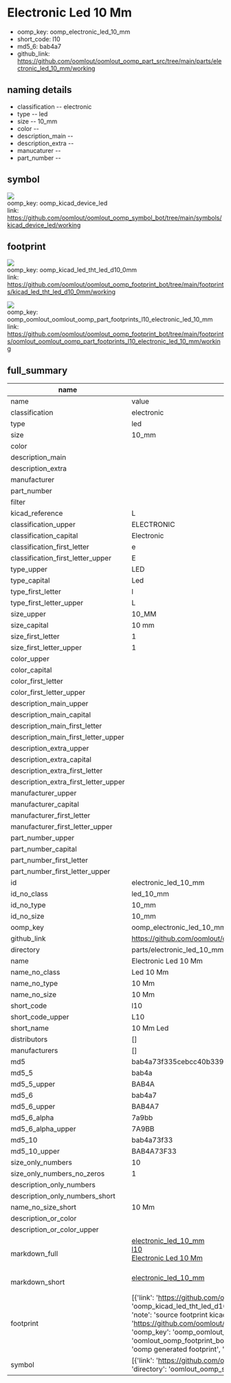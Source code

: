 # Electronic Led 10 Mm

  
* oomp_key: oomp_electronic_led_10_mm 
* short_code: l10
* md5_6: bab4a7  
* github_link: https://github.com/oomlout/oomlout_oomp_part_src/tree/main/parts/electronic_led_10_mm/working  
## naming details
* classification -- electronic
* type -- led
* size -- 10_mm
* color -- 
* description_main -- 
* description_extra -- 
* manucaturer -- 
* part_number -- 



## symbol

![](symbol/{index}/working/working_600.png)  
oomp_key: oomp_kicad_device_led  
link: https://github.com/oomlout/oomlout_oomp_symbol_bot/tree/main/symbols/kicad_device_led/working  

## footprint

![](footprint/{index}/working/working_600.png)  
oomp_key: oomp_kicad_led_tht_led_d10_0mm  
link: https://github.com/oomlout/oomlout_oomp_footprint_bot/tree/main/footprints/kicad_led_tht_led_d10_0mm/working  

![](footprint/{index}/working/working_600.png)  
oomp_key: oomp_oomlout_oomlout_oomp_part_footprints_l10_electronic_led_10_mm  
link: https://github.com/oomlout/oomlout_oomp_footprint_bot/tree/main/footprints/oomlout_oomlout_oomp_part_footprints_l10_electronic_led_10_mm/working  

## full_summary
| name | value | 
| --- | --- | 
| name | value | 
| classification | electronic | 
| type | led | 
| size | 10_mm | 
| color |  | 
| description_main |  | 
| description_extra |  | 
| manufacturer |  | 
| part_number |  | 
| filter |  | 
| kicad_reference | L | 
| classification_upper | ELECTRONIC | 
| classification_capital | Electronic | 
| classification_first_letter | e | 
| classification_first_letter_upper | E | 
| type_upper | LED | 
| type_capital | Led | 
| type_first_letter | l | 
| type_first_letter_upper | L | 
| size_upper | 10_MM | 
| size_capital | 10 mm | 
| size_first_letter | 1 | 
| size_first_letter_upper | 1 | 
| color_upper |  | 
| color_capital |  | 
| color_first_letter |  | 
| color_first_letter_upper |  | 
| description_main_upper |  | 
| description_main_capital |  | 
| description_main_first_letter |  | 
| description_main_first_letter_upper |  | 
| description_extra_upper |  | 
| description_extra_capital |  | 
| description_extra_first_letter |  | 
| description_extra_first_letter_upper |  | 
| manufacturer_upper |  | 
| manufacturer_capital |  | 
| manufacturer_first_letter |  | 
| manufacturer_first_letter_upper |  | 
| part_number_upper |  | 
| part_number_capital |  | 
| part_number_first_letter |  | 
| part_number_first_letter_upper |  | 
| id | electronic_led_10_mm | 
| id_no_class | led_10_mm | 
| id_no_type | 10_mm | 
| id_no_size | 10_mm | 
| oomp_key | oomp_electronic_led_10_mm | 
| github_link | https://github.com/oomlout/oomlout_oomp_part_src/tree/main/parts/electronic_led_10_mm/working | 
| directory | parts/electronic_led_10_mm | 
| name | Electronic Led 10 Mm | 
| name_no_class | Led 10 Mm | 
| name_no_type | 10 Mm | 
| name_no_size | 10 Mm | 
| short_code | l10 | 
| short_code_upper | L10 | 
| short_name | 10 Mm Led | 
| distributors | [] | 
| manufacturers | [] | 
| md5 | bab4a73f335cebcc40b339010dc83b72 | 
| md5_5 | bab4a | 
| md5_5_upper | BAB4A | 
| md5_6 | bab4a7 | 
| md5_6_upper | BAB4A7 | 
| md5_6_alpha | 7a9bb | 
| md5_6_alpha_upper | 7A9BB | 
| md5_10 | bab4a73f33 | 
| md5_10_upper | BAB4A73F33 | 
| size_only_numbers | 10 | 
| size_only_numbers_no_zeros | 1 | 
| description_only_numbers |  | 
| description_only_numbers_short |   | 
| name_no_size_short | 10 Mm | 
| description_or_color |   | 
| description_or_color_upper |   | 
| markdown_full | [electronic_led_10_mm](https://github.com/oomlout/oomlout_oomp_part_src/tree/main/parts/electronic_led_10_mm/working)<br>[l10](https://github.com/oomlout/oomlout_oomp_part_src/tree/main/parts/electronic_led_10_mm/working)<br>[Electronic Led 10 Mm](https://github.com/oomlout/oomlout_oomp_part_src/tree/main/parts/electronic_led_10_mm/working)<br><br> | 
| markdown_short | [electronic_led_10_mm](https://github.com/oomlout/oomlout_oomp_part_src/tree/main/parts/electronic_led_10_mm/working)<br><br> | 
| footprint | [{'link': 'https://github.com/oomlout/oomlout_oomp_footprint_bot/tree/main/foootprntss/kicad_led_tht_led_d10_0mm', 'oomp_key': 'oomp_kicad_led_tht_led_d10_0mm', 'directory': 'oomlout_oomp_footprint_bot/footprints/kicad_led_tht_led_d10_0mm//working/working.kicad_mod', 'note': 'source footprint kicad_led_tht_led_d10_0mm', 'index': 0}, {'link': 'https://github.com/oomlout/oomlout_oomp_footprint_bot/tree/main/foootprntss/oomlout_oomlout_oomp_part_footprints_l10_electronic_led_10_mm', 'oomp_key': 'oomp_oomlout_oomlout_oomp_part_footprints_l10_electronic_led_10_mm', 'directory': 'oomlout_oomp_footprint_bot/footprints/oomlout_oomlout_oomp_part_footprints_l10_electronic_led_10_mm//working/working.kicad_mod', 'note': 'oomp generated footprint', 'index': 1}] | 
| symbol | [{'link': 'https://github.com/oomlout/oomlout_oomp_symbol_bot/tree/main/symbols/kicad_device_led', 'oomp_key': 'oomp_kicad_device_led', 'directory': 'oomlout_oomp_symbol_bot/symbols/kicad_device_led//working/working.kicad_sym', 'index': 0}] | 
